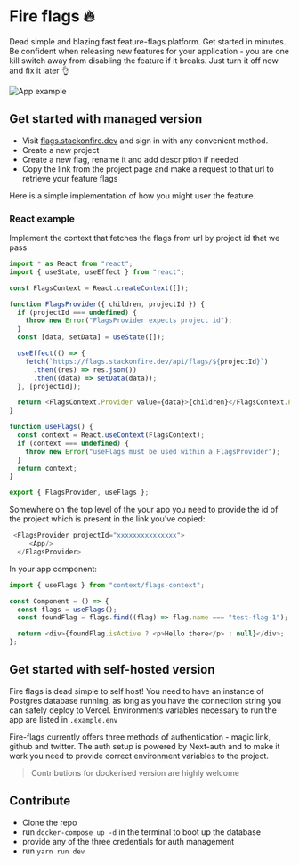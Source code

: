 # Fire flags 🔥

Dead simple and blazing fast feature-flags platform. Get started in minutes. Be confident when releasing new features for your application - you are one kill switch away from disabling the feature if it breaks. Just turn it off now and fix it later 👌

![App example](img/app-demo.jpg?raw=true "App example")

## Get started with managed version

- Visit [flags.stackonfire.dev](https://flags.stackonfire.dev) and sign in with any convenient method.
- Create a new project
- Create a new flag, rename it and add description if needed
- Copy the link from the project page and make a request to that url to retrieve your feature flags

Here is a simple implementation of how you might user the feature.

### React example

Implement the context that fetches the flags from url by project id that we pass

```javascript
import * as React from "react";
import { useState, useEffect } from "react";

const FlagsContext = React.createContext([]);

function FlagsProvider({ children, projectId }) {
  if (projectId === undefined) {
    throw new Error("FlagsProvider expects project id");
  }
  const [data, setData] = useState([]);

  useEffect(() => {
    fetch(`https://flags.stackonfire.dev/api/flags/${projectId}`)
      .then((res) => res.json())
      .then((data) => setData(data));
  }, [projectId]);

  return <FlagsContext.Provider value={data}>{children}</FlagsContext.Provider>;
}

function useFlags() {
  const context = React.useContext(FlagsContext);
  if (context === undefined) {
    throw new Error("useFlags must be used within a FlagsProvider");
  }
  return context;
}

export { FlagsProvider, useFlags };

```

Somewhere on the top level of the your app you need to provide the id of the project which is present in the link you've copied:

```javascript
 <FlagsProvider projectId="xxxxxxxxxxxxxxx">
     <App/>
  </FlagsProvider>

```

In your app component:

```javascript
import { useFlags } from "context/flags-context";

const Component = () => {
  const flags = useFlags();
  const foundFlag = flags.find((flag) => flag.name === "test-flag-1");

  return <div>{foundFlag.isActive ? <p>Hello there</p> : null}</div>;
};
```

## Get started with self-hosted version

Fire flags is dead simple to self host! You need to have an instance of Postgres database running, as long as you have the connection string you can safely deploy to Vercel. Environments variables necessary to run the app are listed in `.example.env`

Fire-flags currently offers three methods of authentication - magic link, github and twitter. The auth setup is powered by Next-auth and to make it work you need to provide correct environment variables to the project.

> Contributions for dockerised version are highly welcome

## Contribute

- Clone the repo
- run `docker-compose up -d` in the terminal to boot up the database
- provide any of the three credentials for auth management 
- run `yarn run dev` 